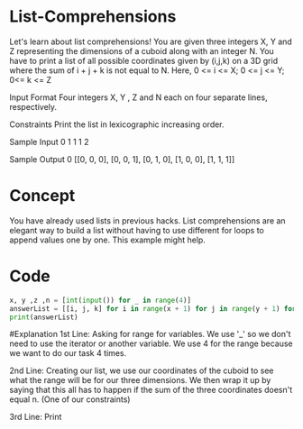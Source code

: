 # List-Comprehensions
Let's learn about list comprehensions! You are given three integers X, Y and Z representing the dimensions of a cuboid along with an integer N. You have to print a list of all possible coordinates given by (i,j,k) on a 3D grid where the sum of i + j + k  is not equal to N. Here, 0 <= i <= X; 0 <= j <= Y; 0<= k <= Z

Input Format
Four integers X, Y , Z and N each on four separate lines, respectively.

Constraints
Print the list in lexicographic increasing order.

Sample Input 0
1
1
1
2

Sample Output 0
[[0, 0, 0], [0, 0, 1], [0, 1, 0], [1, 0, 0], [1, 1, 1]]

# Concept
You have already used lists in previous hacks. List comprehensions are an elegant way to build a list without having to use different for loops to append values one by one. This example might help.

# Code 
``` python 
x, y ,z ,n = [int(input()) for _ in range(4)]
answerList = [[i, j, k] for i in range(x + 1) for j in range(y + 1) for k in range(z + 1) if i + j + k != n]
print(answerList)
```

#Explanation 
1st Line: Asking for range for variables. We use '_' so we don't need to use the iterator or another variable. We use 4 for the range because we want to do our task 4 times. 

2nd Line: Creating our list, we use our coordinates of the cuboid to see what the range will be for our three dimensions. We then wrap it up by saying that this all has to happen if the sum of the three coordinates doesn't equal n. (One of our constraints)

3rd Line: Print 

